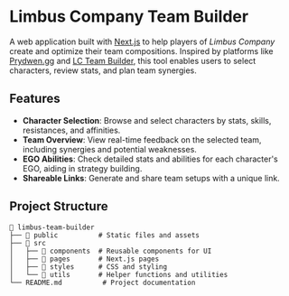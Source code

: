 # Limbus Company Team Builder

A web application built with [Next.js](https://nextjs.org/) to help players of *Limbus Company* create and optimize their team compositions. Inspired by platforms like [Prydwen.gg](https://www.prydwen.gg) and [LC Team Builder](https://lcteambuilder.github.io/), this tool enables users to select characters, review stats, and plan team synergies.

## Features
- **Character Selection**: Browse and select characters by stats, skills, resistances, and affinities.
- **Team Overview**: View real-time feedback on the selected team, including synergies and potential weaknesses.
- **EGO Abilities**: Check detailed stats and abilities for each character's EGO, aiding in strategy building.
- **Shareable Links**: Generate and share team setups with a unique link.

## Project Structure
```plaintext
📂 limbus-team-builder
├── 📂 public          # Static files and assets
├── 📂 src
│   ├── 📂 components  # Reusable components for UI
│   ├── 📂 pages       # Next.js pages
│   ├── 📂 styles      # CSS and styling
│   └── 📂 utils       # Helper functions and utilities
└── README.md          # Project documentation
